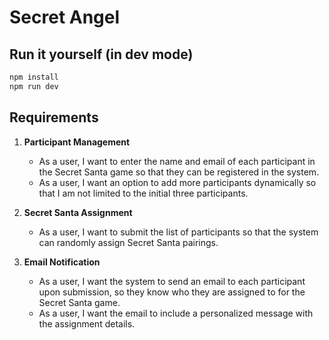 # Secret Angel

## Run it yourself (in dev mode)

```sh
npm install
npm run dev
```

## Requirements

1. **Participant Management**
   - As a user, I want to enter the name and email of each participant in the Secret Santa game so that they can be registered in the system.
   - As a user, I want an option to add more participants dynamically so that I am not limited to the initial three participants.

2. **Secret Santa Assignment**
   - As a user, I want to submit the list of participants so that the system can randomly assign Secret Santa pairings.

3. **Email Notification**
   - As a user, I want the system to send an email to each participant upon submission, so they know who they are assigned to for the Secret Santa game.
   - As a user, I want the email to include a personalized message with the assignment details.

